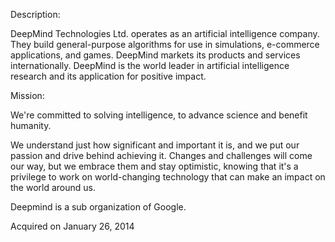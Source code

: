 Description:

DeepMind Technologies Ltd. operates as an artificial intelligence company. They build general-purpose algorithms for use in simulations, e-commerce applications, and games. DeepMind markets its products and services internationally. DeepMind is the world leader in artificial intelligence research and its application for positive impact.

Mission:

We're committed to solving intelligence, to advance science and benefit humanity.

We understand just how significant and important it is, and we put our passion and drive behind achieving it. Changes and challenges will come our way, but we embrace them and stay optimistic, knowing that it's a privilege to work on world-changing technology that can make an impact on the world around us.

Deepmind is a sub organization of Google.

Acquired on January 26, 2014